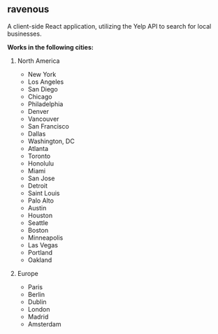 ## ravenous

A client-side React application, utilizing the Yelp API to search for local businesses.

**Works in the following cities:**


1. North America
    *  New York
    *  Los Angeles
    *  San Diego
    *  Chicago
    *  Philadelphia
    *  Denver
    *  Vancouver
    *  San Francisco
    *  Dallas
    *  Washington, DC
    *  Atlanta
    *  Toronto
    *  Honolulu
    *  Miami
    *  San Jose
    *  Detroit
    *  Saint Louis
    *  Palo Alto
    *  Austin
    *  Houston
    *  Seattle
    *  Boston
    *  Minneapolis
    *  Las Vegas
    *  Portland
    *  Oakland

2. Europe   
   * Paris
   * Berlin
   * Dublin
   * London
   * Madrid
   * Amsterdam


